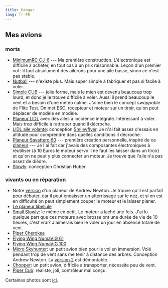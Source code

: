 ```yaml
---
title: Hangar
lang: fr-FR
---
```


## Mes avions

### morts

- [MinimumRC CJ-6](https://fr.aliexpress.com/item/32826439827.html) --- Ma première construction. L'électronique est difficile à acheter, en tout cas à un prix raisonnable.  Leçon d'un premier vol : il faut absolument des ailerons pour une aile basse, sinon ce n'est pas stable.
- [Nutball](nutball) --- n'existe plus. Mais super simple à fabriquer et pas si facile à voler.
- [Simple CUB](https://www.flitetest.com/articles/diy-ft-simple-cub-build) --- jolie forme, mais le mien est devenu beaucoup trop lourd, et donc je le trouve difficile à voler. Aussi il prend beaucoup le vent et a besoin d'une météo calme.  J'aime bien le concept *swappable* de Flite Test. On met ESC, récepteur et moteur sur un tiroir, qu'on peut déplacer de modèle en modèle.
- [Planeur LIDL](LIDL-pitcherons) avec des ailes à incidence intégrale. Intéressant à voler. Mais trop difficile à rattraper quand il décroche. 
- [LIDL aile volante](https://photos.app.goo.gl/ysvFdg6jxGsQ5peB7): conception [Smileyflyer](https://www.youtube.com/watch?v=cc494kIiwVI&t=432s). Je n'ai fait assez d'essais en altitude pour comprendre dans quelles conditions il décroche.
- [Planeur Savattero 60](https://photos.app.goo.gl/FyKPBxDqGvVzvd3W8) --- première création personnelle, inspiré de ce [planeur](https://www.flitetest.com/articles/cheap-simple-foam-dlg-with-good-performance) --- Je l'ai fait car j'avais des composantes électroniques à réutiliser (à 10 Euros le moteur servo il ne faut les laisser dans un tiroir) et qu'on ne peut y plus connecter un moteur.  Je trouve que l'aile n'a pas assez de dièdre.
- [Slowly](https://www.rcgroups.com/forums/showthread.php?1686460-Sowly-A-magnificent-Land-and-Lake-Build): conception Christian Huber

### vivants ou en réparation

- Notre [version](a_newton_pusher/) d'un planeur de Andrew Newton.  Je trouve qu'il est parfait pour débuter, car il peut encaisser un atterrissage sur le nez, et si on est en difficulté on peut simplement couper le moteur et le laisser planer.
- [Le planeur libellule](libellule/)
- [Small Slowly](small_slowly/): le même en petit.  Le moteur a laché une fois. J'ai lu quelque part que ces moteurs avec brosse ont une durée de vie de 10 heures, c'est vrai?  J'aimerais bien le voler un jour en absence totale de vent.
- [Piper Cherokee](cherokee/)
- [Flying Wing NumaVIG 61](flying-wing-numavig-61/)
- [Flying Wing NumaVIG 100](flying-wing-numavig-100/)
- [Micro Skyhunter](micro_sky_hunter/): un petit avion bien pour le vol en immersion.  Volé pendant trop de vent sans me tenir à distance des arbres.  Conception Andrew Newton. La [version 2](https://www.modelisme.com/forum/aero-construction/210904-micro-hunter-scratch-build.html) est démontable.
- [Chopper](chopper/): un petit avion, difficile à transporter, nécessite peu de vent.
- [Piper Cub](g-ncub/): réaliste, joli, contrôleur mal conçu.


Certaines photos sont [ici](https://photos.app.goo.gl/TNx8DpYNiykMsnXA6).
